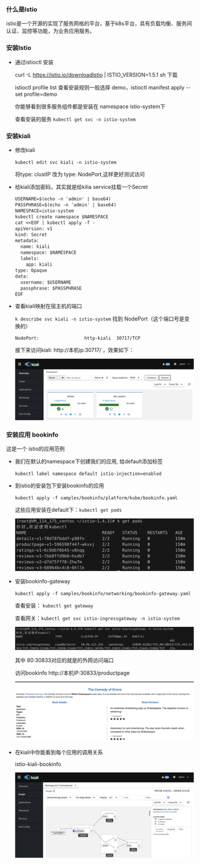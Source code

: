 ### 什么是Istio

istio是一个开源的实现了服务网格的平台，基于k8s平台，具有负载均衡、服务间认证、监控等功能，为业务应用服务。

### 安装Istio

- 通过istioctl 安装

  curl -L https://istio.io/downloadIstio | ISTIO_VERSION=1.5.1 sh 下载

  istioctl profile list 查看安装规则一般选择 demo，istioctl manifest apply --set profile=demo

  你能够看到很多服务组件都是安装在 namespace istio-system下

  查看安装的服务 `kubectl get svc -n istio-system `

### 安装kiali

- 修改kiali

  `kubectl edit svc kiali -n istio-system`

  将type: clustIP 改为 type: NodePort,这样更好测试访问

- 给kiali添加密码，其实就是给kilia service挂载一个Secret

  ```shell
  USERNAME=$(echo -n 'admin' | base64)
  PASSPHRASE=$(echo -n 'admin' | base64)
  NAMESPACE=istio-system
  kubectl create namespace $NAMESPACE
  cat <<EOF | kubectl apply -f -
  apiVersion: v1
  kind: Secret
  metadata:
    name: kiali
    namespace: $NAMESPACE
    labels:
      app: kiali
  type: Opaque
  data:
    username: $USERNAME
    passphrase: $PASSPHRASE
  EOF
  ```

- 查看kiali映射在宿主机的端口

  `k describe svc kiali -n istio-system` 找到 NodePort（这个端口号是变换的）

  ```shell
  NodePort:                 http-kiali  30717/TCP
  ```

  接下来访问kiali: http://本机ip:30717/ ，效果如下：

  ![image-20200416120749366](../resource/istio-kiali.png)

### 安装应用 bookinfo

这是一个 istio的应用范例

- 我们在默认的namespace下创建我们的应用, 给default添加标签

  `kubectl label namespace default istio-injection=enabled`

- 到istio的安装包下安装bookinfo的应用

  `kubectl apply -f samples/bookinfo/platform/kube/bookinfo.yaml`

  这些应用安装在default下：`kubectl get pods`

  ![image-20200416122402383](../resource/istio-bookinfo-pod.png)

- 安装bookinfo-gateway

  `kubectl apply -f samples/bookinfo/networking/bookinfo-gateway.yaml`

  查看安装： `kubectl get gateway`

  查看网关：`kubectl get svc istio-ingressgateway -n istio-system`

  ![image-20200416122907161](../resource/istio-bookinfo-gw.png)

  其中 80:30833对应的就是的外网访问端口

  访问bookinfo http://本机IP:30833/productpage

  ![企业微信截图_97105daf-a538-457f-822d-61896328783b](../resource/istio-bookinfo-productpage.png)

- 在kiali中你能看到每个应用的调用关系

  istio-kiali-bookinfo

  ![企业微信截图_ac5fbd20-7742-467b-a2e0-879880751cf7](../resource/istio-kiali-bookinfo.png)





